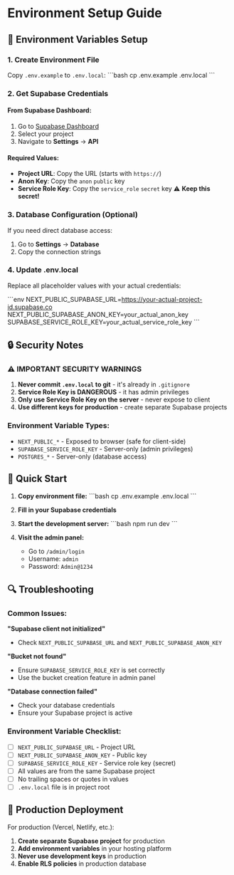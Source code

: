 # Environment Setup Guide

## 🔧 Environment Variables Setup

### 1. Create Environment File
Copy `.env.example` to `.env.local`:
\`\`\`bash
cp .env.example .env.local
\`\`\`

### 2. Get Supabase Credentials

#### From Supabase Dashboard:
1. Go to [Supabase Dashboard](https://supabase.com/dashboard)
2. Select your project
3. Navigate to **Settings** → **API**

#### Required Values:
- **Project URL**: Copy the URL (starts with `https://`)
- **Anon Key**: Copy the `anon` `public` key
- **Service Role Key**: Copy the `service_role` `secret` key ⚠️ **Keep this secret!**

### 3. Database Configuration (Optional)
If you need direct database access:
1. Go to **Settings** → **Database**
2. Copy the connection strings

### 4. Update .env.local
Replace all placeholder values with your actual credentials:

\`\`\`env
NEXT_PUBLIC_SUPABASE_URL=https://your-actual-project-id.supabase.co
NEXT_PUBLIC_SUPABASE_ANON_KEY=your_actual_anon_key
SUPABASE_SERVICE_ROLE_KEY=your_actual_service_role_key
\`\`\`

## 🔒 Security Notes

### ⚠️ **IMPORTANT SECURITY WARNINGS**

1. **Never commit `.env.local` to git** - it's already in `.gitignore`
2. **Service Role Key is DANGEROUS** - it has admin privileges
3. **Only use Service Role Key on the server** - never expose to client
4. **Use different keys for production** - create separate Supabase projects

### Environment Variable Types:
- `NEXT_PUBLIC_*` - Exposed to browser (safe for client-side)
- `SUPABASE_SERVICE_ROLE_KEY` - Server-only (admin privileges)
- `POSTGRES_*` - Server-only (database access)

## 🚀 Quick Start

1. **Copy environment file:**
   \`\`\`bash
   cp .env.example .env.local
   \`\`\`

2. **Fill in your Supabase credentials**

3. **Start the development server:**
   \`\`\`bash
   npm run dev
   \`\`\`

4. **Visit the admin panel:**
   - Go to `/admin/login`
   - Username: `admin`
   - Password: `Admin@1234`

## 🔍 Troubleshooting

### Common Issues:

**"Supabase client not initialized"**
- Check `NEXT_PUBLIC_SUPABASE_URL` and `NEXT_PUBLIC_SUPABASE_ANON_KEY`

**"Bucket not found"**
- Ensure `SUPABASE_SERVICE_ROLE_KEY` is set correctly
- Use the bucket creation feature in admin panel

**"Database connection failed"**
- Check your database credentials
- Ensure your Supabase project is active

### Environment Variable Checklist:
- [ ] `NEXT_PUBLIC_SUPABASE_URL` - Project URL
- [ ] `NEXT_PUBLIC_SUPABASE_ANON_KEY` - Public key
- [ ] `SUPABASE_SERVICE_ROLE_KEY` - Service role key (secret)
- [ ] All values are from the same Supabase project
- [ ] No trailing spaces or quotes in values
- [ ] `.env.local` file is in project root

## 📝 Production Deployment

For production (Vercel, Netlify, etc.):
1. **Create separate Supabase project** for production
2. **Add environment variables** in your hosting platform
3. **Never use development keys** in production
4. **Enable RLS policies** in production database
